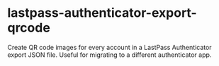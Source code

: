 # lastpass-authenticator-export-qrcode

Create QR code images for every account in a LastPass Authenticator export JSON file. Useful for migrating to a different authenticator app.
